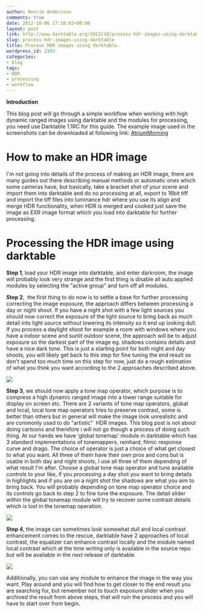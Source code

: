 ```yaml
---
author: Henrik Andersson
comments: true
date: 2012-10-06 17:16:03+00:00
layout: post
link: http://www.darktable.org/2012/10/process-hdr-images-using-darktable/
slug: process-hdr-images-using-darktable
title: Process HDR images using darktable.
wordpress_id: 2193
categories:
- blog
tags:
- HDR
- processing
- workflow
---
```


**Introduction**

This blog post will go through a simple workflow when working with high dynamic ranged images using darktable and the modules for processing, you need use Darktable 1.1RC for this guide. The example image used in the screenshots can be downloaded at following link: [AtriumMorning](http://www.mpi-inf.mpg.de/resources/hdr/img_hdr/AtriumMorning.exr)


# **How to make an HDR image**


I'm not going into details of the process of making an HDR image, there are many guides out there describing manual methods or automatic ones which some cameras have, but basically, take a bracket shot of your scene and import them into darktable and do no processing at all, export to 16bit tiff and import the tiff files into luminance hdr where you use its align and merge HDR functionality, when HDR is merged and cooked just save the image as EXR image format which you load into darktable for further processing.


# **Processing the HDR image using darktable**


**Step 1**, load your HDR image into darktable, and enter darkroom, the image will probably look very strange and the first thing is disable all auto applied modules by selecting the "active group" and turn off all modules.



**Step 2**,  the first thing to do now is to settle a base for further processing correcting the image exposure, the approach differs between processing a day or night shoot. If you have a night shot with a few light sources you should now correct the exposure of the light source to bring back as much detail into light source without lowering its intensity so it end up looking dull. If you process a daylight shoot for example a room with windows where you have a indoor scene and sunlit outdoor scene, the approach will be to adjust exposure so the darkest part of the image eg. shadows contains details and have a nice dark tone. This is just a starting point for both night and day shoots, you will likely get back to this step for fine tuning the end result so don't spend too much time on this step for now, just do a rough estimation of what you think you want according to the 2 approaches described above.

[![](http://www.darktable.org/wp-content/uploads/2012/10/exposure-494x486.jpg)](https://www.darktable.org/wp-content/uploads/2012/10/exposure.jpg)



**Step 3**, we should now apply a tone map operator, which purpose is to compress a high dynamic ranged image into a lower range suitable for display on screen etc. There are 2 variants of tone map operators, global and local, local tone map operators tries to preserve contrast, some is better than others but in general will make the image look unrealistic and are commonly used to do "artistic"  HDR images. This blog post is not about doing cartoons and therefore i will not go though a process of doing such thing. At our hands we have 'global tonemap' module in darktable which has 3 standard implementations of tonemappers, reinhard, filmic response curve and drago. The choice of operator is just a choice of what get closest to what you want. All three of them have their own pros and cons but is usable in both day and night shoots, I use all three of them depending of what result I'm after. Choose a global tone map operator and tune available controls to your like, if you processing a day shot you want to bring details in highlights and if you are on a night shot the shadows are what you aim to bring back. You will probably depending on tone map operator choice and its controls go back to step 2 to fine tune the exposure. The detail slider within the global tonemap module will try to recover some contrast details which is lost in the tonemap operation.

[![](http://www.darktable.org/wp-content/uploads/2012/10/tonemap-494x486.jpg)](https://www.darktable.org/wp-content/uploads/2012/10/tonemap.jpg)



**Step 4**, the image can sometimes look somewhat dull and local contrast enhancement comes to the rescue, darktable have 2 approaches of local contrast, the equalizer can enhance contrast locally and the module named local contrast which at the time writing only is available in the source repo but will be available in the next release of darktable.

[![](http://www.darktable.org/wp-content/uploads/2012/10/localcontrast-494x486.jpg)](https://www.darktable.org/wp-content/uploads/2012/10/localcontrast.jpg)



Additionally, you can use any module to enhance the image in the way you want. Play around and you will find how to get closer to the end result you are searching for, but remember not to touch exposure slider when you archived the result from above steps, that will ruin the process and you will have to start over from begin.
